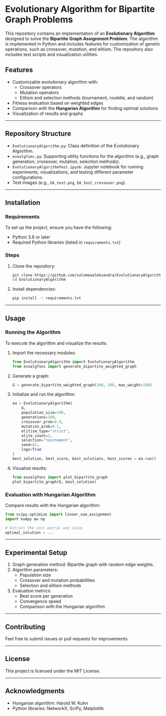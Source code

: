 # Evolutionary Algorithm for Bipartite Graph Problems

This repository contains an implementation of an **Evolutionary Algorithm** designed to solve the **Bipartite Graph Assignment Problem**. The algorithm is implemented in Python and includes features for customization of genetic operations, such as crossover, mutation, and elitism. The repository also includes test scripts and visualization utilities.

## Features
- Customizable evolutionary algorithm with:
  - Crossover operators
  - Mutation operators
  - Elitism and selection methods (tournament, roulette, and random)
- Fitness evaluation based on weighted edges
- Comparison with the **Hungarian Algorithm** for finding optimal solutions
- Visualization of results and graphs

---

## Repository Structure
- `EvolutionaryAlgorithm.py`: Class definition of the Evolutionary Algorithm.
- `evoalgfunc.py`: Supporting utility functions for the algorithm (e.g., graph generation, crossover, mutation, selection methods).
- `EvolutionaryAlgorithmTest.ipynb`: Jupyter notebook for running experiments, visualizations, and testing different parameter configurations.
- Test images (e.g., `EA_test.png`, `EA_test_crossover.png`).

---

## Installation

### Requirements
To set up the project, ensure you have the following:
- Python 3.8 or later
- Required Python libraries (listed in `requirements.txt`)

### Steps
1. Clone the repository:
   ```bash
   git clone https://github.com/salomeaaleksandra/EvolutionaryAlgorithm.git
   cd EvolutionaryAlgorithm
   ```
2. Install dependencies:
   ```bash
   pip install -r requirements.txt
   ```

---

## Usage
### Running the Algorithm
To execute the algorithm and visualize the results:
1. Import the necessary modules:
   ```python
   from EvolutionaryAlgorithm import EvolutionaryAlgorithm
   from evoalgfunc import generate_bipartite_weighted_graph
   ```

2. Generate a graph:
   ```python
   G = generate_bipartite_weighted_graph(200, 200, max_weight=100)
   ```

3. Initialize and run the algorithm:
   ```python
   ea = EvolutionaryAlgorithm(
       G,
       population_size=100,
       generations=200,
       crossover_prob=0.8,
       mutation_prob=0.1,
       elitism_type="strict",
       elite_count=2,
       selection="tournament",
       seed=42,
       logs=True
   )
   best_solution, best_score, best_solutions, best_scores = ea.run()
   ```

4. Visualize results:
   ```python
   from evoalgfunc import plot_bipartite_graph
   plot_bipartite_graph(G, best_solution)
   ```

### Evaluation with Hungarian Algorithm
Compare results with the Hungarian algorithm:
```python
from scipy.optimize import linear_sum_assignment
import numpy as np

# Extract the cost matrix and solve
optimal_solution = ...
```

---

## Experimental Setup
1. Graph generation method: Bipartite graph with random edge weights.
2. Algorithm parameters:
   - Population size
   - Crossover and mutation probabilities
   - Selection and elitism methods
3. Evaluation metrics:
   - Best score per generation
   - Convergence speed
   - Comparison with the Hungarian algorithm

---

## Contributing
Feel free to submit issues or pull requests for improvements.

---

## License
This project is licensed under the MIT License.

---

## Acknowledgments
- Hungarian algorithm: Harold W. Kuhn
- Python libraries: NetworkX, SciPy, Matplotlib
